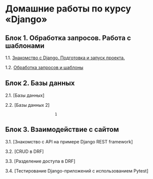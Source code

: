 # Домашние работы по курсу «Django»

## Блок 1. Обработка запросов. Работа с шаблонами

1.1. [Знакомство с Django. Подготовка и запуск проекта.](./first-project)

1.2. [Обработка запросов и шаблоны](./drf/1.2-requests-templates)

## Блок 2. Базы данных

2.1. [Базы данных]
<!--(./2.1-databases)-->

2.2. [Базы данных 2]
<!--(./2.2-databases-2)-->
                          1
## Блок 3. Взаимодействие с сайтом

3.1. [Знакомство с API на примере Django REST framework]
<!--(./3.1-drf-intro)-->

3.2. [CRUD в DRF]
<!--(./3.2-crud)-->

3.3. [Разделение доступа в DRF]
<!--(./3.3-permissions)-->

3.4. [Тестирование Django-приложений с использованием Pytest]
<!--(./3.4-django-testing)-->
